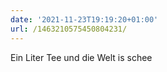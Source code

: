 ```yaml
---
date: '2021-11-23T19:19:20+01:00'
url: /1463210575450804231/
---
```

Ein Liter Tee
und die Welt is schee
